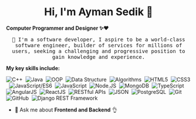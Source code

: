 <h1 align="center">Hi, I'm Ayman Sedik 👋</h1>

**Computer Programmer and Designer ✨❤️**
<p align="center">
<samp>📌 I'm a software developer, I aspire to be a world-class software engineer, builder of services for millions of users, 
 seeking a challenging and progressive position to gain knowledge and experience.</samp>
</p>
 
**My key skills include:**

![C++](https://img.shields.io/badge/C++-%23.svg?style=flat-square&logo=C%2B%2B&logoColor=5294E2)&nbsp;
![Java](https://img.shields.io/badge/Java-%25f2f2f2.svg?style=flat-square&logo=openjdk&logoColor=5294E2)&nbsp;
![OOP](https://img.shields.io/badge/OOP-%23f2f2f2.svg?style=flat-square&logo=OOP&logoColor=5294E2)&nbsp;
![Data Structure](https://img.shields.io/badge/Data_Structure-%23f2f2f2.svg?style=flat-square&logo=Data_Structure&logoColor=5294E2)&nbsp;
![Algorithms](https://img.shields.io/badge/Algorithms-%23f2f2f2.svg?style=flat-square&logo=Algorithms&logoColor=5294E2)&nbsp;
![HTML5](https://img.shields.io/badge/HTML5-%23f2f2f2.svg?style=flat-square&logo=HTML5&logoColor=5294E2)&nbsp;
![CSS3](https://img.shields.io/badge/CSS3-%23f2f2f2.svg?style=flat-square&logo=CSS3&logoColor=5294E2)&nbsp;
![JavaScript/ES6](https://img.shields.io/badge/JavaScript/ES6-%23f2f2f2.svg?style=flat-square&logo=javascript&logoColor=5294E2)&nbsp;
![JavaScript](https://img.shields.io/badge/-JavaScript-%23f2f2f2?style=flat-square&logo=javascript&logoColor=5294E2)&nbsp;
![Node.JS](https://img.shields.io/badge/Node.JS/Express-%23f2f2f2.svg?style=flat-square&logo=node.js&logoColor=5294E2)&nbsp;
![MongoDB](https://img.shields.io/badge/MongoDB-%23f2f2f2.svg?style=flat-square&logo=MongoDB&logoColor=5294E2)&nbsp;
![TypeScript](https://img.shields.io/badge/TypeScript-%23f2f2f2.svg?style=flat-square&logo=TypeScript&logoColor=5294E2)&nbsp;
![AngularJS](https://img.shields.io/badge/AngularJS-%23f2f2f2.svg?style=flat-square&logo=angularjs&logoColor=5294E2)&nbsp; 
![ReactJS](https://img.shields.io/badge/ReactJS-%23f2f2f2.svg?style=flat-square&logo=react&logoColor=5294E2)&nbsp; 
![RESTful APIs](https://img.shields.io/badge/RESTful_APIs-%23f2f2f2.svg?style=flat-square&logo=RESTful_APIs&logoColor=5294E2)&nbsp; 
![JSON](https://img.shields.io/badge/JSON-%23f2f2f2.svg?style=flat-square&logo=JSON&logoColor=5294E2)&nbsp; 
![PostgreSQL](https://img.shields.io/badge/PostgreSQL-%23f2f2f2.svg?style=flat-square&logo=PostgreSQL&logoColor=5294E2)&nbsp; 
![Git](https://img.shields.io/badge/Git-%23f2f2f2.svg?style=flat-square&logo=Git&logoColor=5294E2)&nbsp; 
![GitHub](https://img.shields.io/badge/GitHub-%23f2f2f2.svg?style=flat-square&logo=GitHub&logoColor=5294E2)&nbsp;
![Django REST Framework](https://img.shields.io/badge/Django_REST_Framework-%23f2f2f2.svg?style=flat-square&logo=django&logoColor=5294E2)&nbsp;


 
- 💬 Ask me about **Frontend and Backend** 👌
